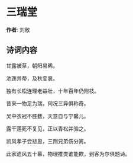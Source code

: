 # 三瑞堂

**作者**: 刘敞

## 诗词内容

甘露被草，朝阳易晞。

池莲并蒂，及秋变衰。

独有长松连理老益壮，十年百年仍附枝。

昔来一物足为瑞，何况三异俱称奇。

吴中衣冠不胜数，天意自与宁馨儿。

露干莲死不复见，正以青松并验之。

凯风孝子尝悲思，三荆兄弟伤分离。

此家遗风五十慕，物理推类谁能欺，到客为尔俱题诗。

